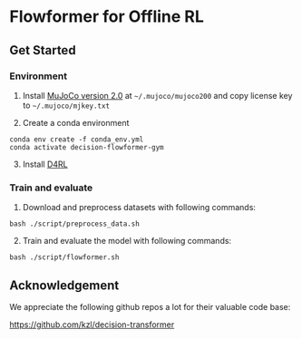 # Flowformer for Offline RL

## Get Started

### Environment

1. Install [MuJoCo version 2.0](https://www.roboti.us/download.html) at `~/.mujoco/mujoco200` and copy license key to `~/.mujoco/mjkey.txt`

2. Create a conda environment
```
conda env create -f conda_env.yml
conda activate decision-flowformer-gym
```

3. Install [D4RL](https://github.com/rail-berkeley/d4rl)

### Train and evaluate 

1. Download and preprocess datasets with following commands:
```
bash ./script/preprocess_data.sh
```

2. Train and evaluate the model with following commands:
```
bash ./script/flowformer.sh
```

## Acknowledgement

We appreciate the following github repos a lot for their valuable code base:

https://github.com/kzl/decision-transformer